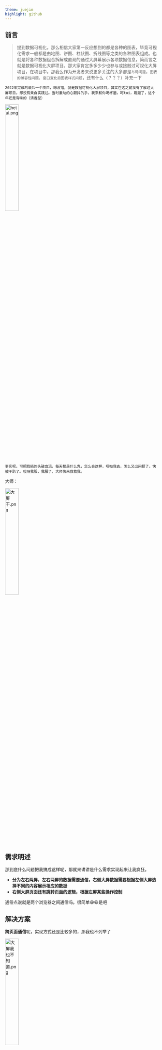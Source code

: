 ```yaml
---
theme: juejin
highlight: github
---
```



## 前言

> 提到数据可视化，那么相信大家第一反应想到的都是各种的图表，毕竟可视化需求一般都是由地图、饼图、柱状图、折线图等之类的各种图表组成。也就是将各种数据组合拆解成直观的通过大屏幕展示各项数据信息，简而言之就是数据可视化大屏项目。那大家肯定多多少少也参与或接触过可视化大屏项目，在项目中，那我么作为开发者来说更多关注的大多都是`布局问题`，`图表的兼容性问题`，`窗口变化后图表样式问题`，还有什么（？？？）补充一下

`2022年完成的最后一个项目，嗯没错，就是数据可视化大屏项目，其实在这之前我有了解过大屏项目，却没有亲自实践过。当时激动的心颤抖的手，我来和你喝杯酒，呵tui，跑题了，这个年还是有味的（清香型）`


<img src="https://p3-juejin.byteimg.com/tos-cn-i-k3u1fbpfcp/b3e17e931f68439798ae9e36d5b38754~tplv-k3u1fbpfcp-watermark.image?" alt="hetui.png" width="30%" />

`事实呢，可把我搞的头破血流，每天都是什么鬼，怎么会这样，哎呦我去，怎么又出问题了，快被干趴了。哎呀我服，我服了，大师快来救救我。`

大师：

<img src="https://p1-juejin.byteimg.com/tos-cn-i-k3u1fbpfcp/aa6810dba19c498c863e06c08deb1c76~tplv-k3u1fbpfcp-watermark.image?" alt="大屏干.png" width="30%" />

## 需求明述

那到底什么问题把我搞成这样呢，那就来讲讲是什么需求实现起来让我疯狂。

-   **分为左右两屏，左右两屏的数据需要通信，右侧大屏数据需要根据左侧大屏选择不同的内容展示相应的数据**
-   **右侧大屏页面还有跳转页面的逻辑，根据左屏某些操作控制**

通俗点说就是两个浏览器之间通信吗。很简单😆😆是吧

## 解决方案

**跨页面通信**呢，实现方式还是比较多的，那我也不列举了


<img src="https://p1-juejin.byteimg.com/tos-cn-i-k3u1fbpfcp/18a9248625b842aba78295bf077bc342~tplv-k3u1fbpfcp-watermark.image?" alt="大屏我也不知道.png" width="30%" />

就说一下我的实现方式：是大家经常会用到的方式

那就是`localStorage`了，当然跨域就不适用了，emmmm

就是这个跨域，咱也不清楚为什么，当时这个项目公司接到了，但是呢，甲方把项目分成了两部分，还有另一公司在负责另一部分。这都没问题，毕竟人家甲方吗。问题来了，交接完成之后，甲方把这来两部分分别部署在了两个ip（Don't know why），五雷轰顶，两方的数据通信顿时垮了，怎么办，**大师说还得继续干**，哎加了好几晚的班

## 实现步骤

刚开始呢，我的想法很简单没有太多的逻辑，不就是`左屏页面发送消息`,`右屏页面接收消息`吗

项目的开发框架**Vue3**

### 第一版

来看下第一版实现，当时想法也比较简单，待我翻一翻代码提交记录😡

<img src="https://p9-juejin.byteimg.com/tos-cn-i-k3u1fbpfcp/224f8ebc159041b0900b9b50d224442a~tplv-k3u1fbpfcp-watermark.image?" alt="image-20230202161826248.png" width="30%" />

映入眼帘的都是流泪的日子，天天修复，没完没了

看看左右屏页面怎么发送与接收消息的

**左屏页面发送消息**

```
localStorage.setItem('页面路径', JSON.stringify('参数信息'))
```

**右瓶页面接收消息**

```
window.addEventListener('storage', function (event) {
        console.log(event);
        localStorage.getItem('event.key')
        window.open('')
})
```

这写法看着中规中矩的，但是过于简单了点，也太不够格了。

事实是页面还是比较多的，总不能满眼都是`localStorage`吧

### 第二版

除了`localStorage`还需要改什么呢，之前说了右侧页面是需要根据左侧跳转的，那也用到了`keep-alive`保存页面状态，那大家这个时候应该都会想到`vue`的钩子函数吧`onActivated`，是的，必须要用到它，在页面切换时，需要接着渲染数据并且重新让右侧屏幕监听数据通信

```
const WebStorage = {
  set: (key: string, value: any) => {
    localStorage.setItem(key, JSON.stringify(value));
  },
  get: (key: string) => {
    const val = localStorage.getItem(key);
    if (val) {
      return JSON.parse(val);
    }
    return '';
  },
  remove: (key: string) => {
    localStorage.removeItem(key);
  },
};
```

**左屏页面发送消息**

```
 WebStorage.set('页面路径', '参数信息');
```

**右屏页面接收消息**

```
onActivated(() => {
  window.addEventListener('storage', function (event) {
      console.log(event);
      WebStorage.get('event.key')
      window.open('')
  })
}
```

### 完善需求问题优化

第二版其实大概的实现方向已经完成了，数据通信也没问题，剩下的就是往里填充一些逻辑了。

那我们在想想，还有哪些问题需要优化完善

0.  当页面组件被切换移出`keep-alive`时，还需要清掉`window.addEventListener('storage',()=>{})`,需要用到**onDeactivated**
0.  还有个需求，当右屏没被打开时，左屏时可以操作直接打开右屏的，关闭右屏左屏不受影响
0.  关闭网页时，需要清空所有存储信息，防止对下次进入网页有影响
0.  两个浏览器tabs在切换窗口后失活问题

之前`localStorage.setItem('页面路径','')`已页面路径作为参数的原因呢，一是因为页面比较多，二是因为切换页面通过`onActivated`激活后，方便通过当前页面的路径作为参数继续监听数据通信

### 问题解决方案

**那我们按照上边几点内容逐个解决下**

**第一点**

只需要在移出时，移除对storage的监听事件

```
onDeactivated(() => {
    window.removeEventListener('storage', ()=>{});
});
```

**第二点**

就是需要来判断下右屏的状态

既然要控制右屏，那最好还是用单独的一个localstorage来存储右屏状态

给定义个名称`SCREEN-RIGHT-STATUS`

在操作打开右屏时判断下右屏状态，已经打开的话，是不需要在新开窗口的

```
if (!WebStorage.get(SCREEN-RIGHT-STATUS)) {
      window.open(obj.url);
}
```

那我们在关闭右屏时呢，只需给它移除

```
WebStorage.remove(SCREEN-RIGHT-STATUS);
```

**第三点**

就是清空所有存储吗

```
WebStorage.remove(xxxx);
```

**第四点**

需要在页面上解决窗口失活问题

```
window.document.addEventListener('visibilitychange', () => {
      if (window.document.visibilityState === 'visible') {
        // 做一些数据的获取
      }
});
```

### 最终版

以上几点内容解决后呢，只需要将它们填充在适当位置，放在对应的页面就可以了，但是呢，体现不出编码能力

最后还是给它来整理一下整成一个hooks

```
import { onDeactivated } from 'vue';

// 上边优化的localStorage文件
import WebStorage from '/storage';

// 初始页面的路径
let originalUrl = '';

// 右侧屏幕状态管理器
const SCREEN_RIGHT_SHOW = 'SCREEN-RIGHT-STATUS';

/**
 * @param {*} bridgeName 存储状态的KEY值
 * @param {*} hasDestroy 是否需要在移除组件时移除监听
 * @returns
 */
export function useScreen(bridgeName = 'SCREEN-INTERACTION', hasDestroy = true) {
  let listenStoreCb;

  // 设置存储信息
  function setScreenBridgeValue(obj) {
    // obj为跳转页面的路径以及其它参数
    // !WebStorage.get(SCREEN_RIGHT_SHOW) 判断右屏是否存在
    if (obj.url && !WebStorage.get(SCREEN_RIGHT_SHOW)) {
      window.open(obj.url);
    }
    WebStorage.set(bridgeName, obj);
  }

  // 获取存储内容
  function getScreenBridgeValue() {
    return WebStorage.get(bridgeName);
  }

  // 清除存储内容
  function clearScreenBridge() {
    WebStorage.remove(bridgeName);
  }

  // 监听storage动态
  function listenScreenBridge(fn, cb?) {
    const back = () => {
      const data = getScreenBridgeValue();
      if (data && data.url) {
        // 跳转新页面
        if (originalUrl !== data.url) {
          // 将路径回传
          fn && fn(data.url);
          originalUrl = data.url;
        }
        if (data.data) {
          // 存在其他参数，将其他参数回传
          cb && cb(data.data);
        }
      } else {
        window.close();
      }
    };

    listenStoreCb = back;
    window.addEventListener('storage', listenStoreCb);

    //解决window在切换窗口后失活问题
    window.document.addEventListener('visibilitychange', () => {
      if (window.document.visibilityState === 'visible') {
        listenStoreCb();
      }
    });
  }

  // 页面跳转
  function jumpHref(url) {
    window.location.href = url;
  }

  // 右屏页面方法
  function screenDestroy() {
    WebStorage.set(SCREEN_RIGHT_SHOW, true);
    window.onbeforeunload = function () {
      WebStorage.remove(SCREEN_RIGHT_SHOW);
    };
  }

  window.onbeforeunload = function () {
    setTimeout(() => {
      clearScreenBridge();
    }, 300);
  };

  // 组件移除时出发
  onDeactivated(() => {
    if (listenStoreCb && hasDestroy) {
      window.removeEventListener('storage', listenStoreCb);
    }
  });

  return {
    setScreenBridgeValue,
    getScreenBridgeValue,
    listenScreenBridge,
    clearScreenBridge,
    jumpHref,
    screenDestroy,
  };
}
```

**主要说明**

**Key:SCREEN_RIGHT_SHOW;** 维护右屏的状态管理

**key:SCREEN-INTERACTION;** 维护左右两屏的数据通信

## 使用方法

那最后如何使用呢，我们先看下左右两屏分别需要做的事情

左屏幕需要做的事情

-   打开右侧屏幕
-   向右侧屏幕发送数据

```
const { setScreenBridgeValue } = useScreen();

setScreenBridgeValue({
      url: '页面路径',
      data: { xxxxxx:'xxxxxx' },
});

// 打开右侧屏幕在setScreenBridgeValue() 方法内部已处理
```

右屏幕需要做的事情

-   接收左屏幕传输的数据
-   根据url跳转相应的页面
-   监听存储数据变化
-   组件移出时移除监听

```
onActivated(() => {
    // 获取存储书记处
    const res = getScreenBridgeValue();
    // 对数据根据需求逻辑做些处理
    // xxxxxxxxxx
    
    //监听storage更新
    listenScreenBridge(
      (url) => {
        //跳转相应页面
        jumpHref(url);
      },
      (data) => {
        // 对数据变化后需求逻辑做些处理
        // xxxxxxxxxx
      },
    );
    
    // 右屏关闭时清除右屏状态
    screenDestroy();
  });
```

至于上述碰到的问题`localStorage`跨域通信

我改用的解决方式是通过`url`参数的形式进行了数据的传输，只需要在有需求的地方单独处理这种传输方式

不过应该很大概率不会碰到这个问题

## 结语

**如果感觉此文的大屏数据交互方式对你帮助的话，请不吝点个赞🥺🥺🥺，支持一下**

**开启掘金成长之旅！这是我参与「掘金日新计划 · 2 月更文挑战」的第 2 天，[点击查看活动详情](https://juejin.cn/post/7194721470063312933)**
